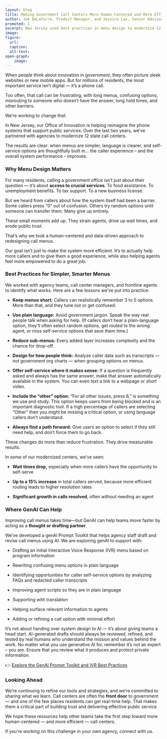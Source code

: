 ```yaml
---
layout: blog
title: Making Government Call Centers More Human-Centered and More Efficient
author: Joe DeLaTorre, Product Manager, and Jessica Lax, Senior Advisor for Responsible AI
promoted: 1
excerpt: New Jersey used best practices in menu design to modernize 12 call centers... and continues to enhance the caller experience by leveraging AI.
image: 
figure:
  url: 
  caption: 
  alt-text: 
open-graph:
    image: 
---
```


When people think about innovation in government, they often picture sleek websites or new mobile apps. But for millions of residents, the most important service isn’t digital — it’s a phone call.

Too often, that call can be frustrating, with long menus, confusing options, misrouting to someone who doesn’t have the answer, long hold times, and other barriers. 

We’re working to change that.

In New Jersey, our Office of Innovation is helping reimagine the phone systems that support public services. Over the last two years, we’ve partnered with agencies to modernize 12 state call centers.

The results are clear: when menus are simpler, language is clearer, and self-service options are thoughtfully built in… the caller experience – and the overall system performance – improves.

### **Why Menu Design Matters**

For many residents, calling a government office isn’t just about their question — it’s about **access to crucial services**. To food assistance. To unemployment benefits. To tax support. To a new business license.

But we heard from callers about how the system itself had been a barrier. Some callers press “0” out of confusion. Others try random options until someone can transfer them. Many give up entirely. 

These small moments add up. They strain agents, drive up wait times, and erode public trust.

That’s why we took a human-centered and data-driven approach to redesigning call menus. 

Our goal isn’t just to make the system more efficient. It’s to actually help more callers and to give them a good experience, while also helping agents feel more empowered to do a great job. 

### **Best Practices for Simpler, Smarter Menus**

We worked with agency teams, call center managers, and frontline agents to identify what works. Here are a few lessons we’ve put into practice:

* **Keep menus short:** Callers can realistically remember 3 to 5 options. More than that, and they tune out or get confused.

* **Use plain language:** Avoid government jargon. Speak the way real people talk when asking for help. (If callers don’t hear a plain-language option, they’ll often select random options, get routed to the wrong agent, or miss self-service options that save them time.)

* **Reduce sub-menus:** Every added layer increases complexity and the chance for drop-off.

* **Design for how people think:** Analyze caller data such as transcripts — not government org charts — when grouping options on menus.

* **Offer self-service where it makes sense:** If a question is frequently asked and always has the same answer, make that answer automatically available in the system. You can even text a link to a webpage or short video.

* **Include the “other” option:** “For all other issues, press 6,” is something we use and study. This option keeps users from being blocked and is an important diagnostic tool. If a high percentage of callers are selecting “Other” then you might be missing a critical option, or using language callers don’t understand.

* **Always find a path forward:** Give users an option to select if they still need help, and don’t force them to go back.

These changes do more than reduce frustration. They drive measurable results. 

In some of our modernized centers, we’ve seen:

* **Wait times drop,** especially when more callers have the opportunity to self-serve

* **Up to a 15% increase** in total callers served, because more efficient routing leads to higher resolution rates 

* **Significant growth in calls resolved**, often without needing an agent

### **Where GenAI Can Help**

Improving call menus takes time—but GenAI can help teams move faster by acting as a **thought or drafting partner**.

We’ve developed a genAI Prompt Toolkit that helps agency staff draft and revise call menus using AI. We are exploring genAI to support with:

* Drafting an initial Interactive Voice Response (IVR) menu based on program information

* Rewriting confusing menu options in plain language

* Identifying opportunities for caller self-service options by analyzing FAQs and redacted caller transcripts

* Improving agent scripts so they are in plain language

* Supporting with translation

* Helping surface relevant information to agents

* Adding or refining a call option with minimal effort

It’s not about handing over system design to AI — it’s about giving teams a head start. AI-generated drafts should always be reviewed, refined, and tested by real humans who understand the mission and values behind the work. No matter what you use generative AI for, remember it’s not an expert – you are. Ensure that you review what it produces and protect private information.

👉 [Explore the GenAI Prompt Toolkit and IVR Best Practices](https://innovation.nj.gov/skills/ai-how-tos/)

### **Looking Ahead**

We’re continuing to refine our tools and strategies, and we’re committed to sharing what we learn. Call centers are often the **front door** to government — and one of the few places residents can get real-time help. That makes them a critical part of building trust and delivering effective public service.

We hope these resources help other teams take the first step toward more human-centered — and more efficient — call centers.

If you’re working on this challenge in your own agency, connect with us.
